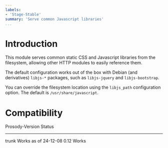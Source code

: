```yaml
---
labels:
- 'Stage-Stable'
summary: 'Serve common Javascript libraries'
...
```


Introduction
============

This module serves common static CSS and Javascript libraries from the
filesystem, allowing other HTTP modules to easily reference them.

The default configuration works out of the box with Debian (and derivatives)
`libjs-*` packages, such as `libjs-jquery` and `libjs-bootstrap`.

You can override the filesystem location using the `libjs_path` configuration
option. The default is `/usr/share/javascript`.

Compatibility
=============

  Prosody-Version Status
  --------------- --------------------
  trunk           Works as of 24-12-08
  0.12            Works
